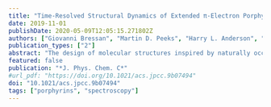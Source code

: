 ```yaml
---
title: "Time-Resolved Structural Dynamics of Extended π-Electron Porphyrin Nanoring"
date: 2019-11-01
publishDate: 2020-05-09T12:05:15.271802Z
authors: ["Giovanni Bressan", "Martin D. Peeks", "Harry L. Anderson", "Stephen R. Meech", "Ismael A. Heisler"]
publication_types: ["2"]
abstract: "The design of molecular structures inspired by naturally occuring light harvesting systems has been intensely pursued over the last couple of decades. Interesting new structures include the π-conjugated porphyrin nanorings, which show promising features such as ultrafast excited-state delocalization, leading to suppressed radiative rates, superradiance with increasing temperature, and energy transfer times comparable to their natural counterparts. An important question to be addressed in such systems is the role and time scale of structural motions and how they affect excited-state delocalization. Here it is shown that porphyrin nanorings which are not rigidified by a template are structurally heterogeneous in the ground state and evolve dynamically on a tens of picoseconds time scale. In the excited state a structural relaxation of the porphyrin nanorings is observed on a picosecond time scale. Furthermore, ultrafast excitation delocalization is observed by anisotropy measurements, being insensitive to structural motions of the nanorings."
featured: false
publication: "*J. Phys. Chem. C*"
#url_pdf: "https://doi.org/10.1021/acs.jpcc.9b07494"
doi: "10.1021/acs.jpcc.9b07494"
tags: ["porphyrins", "spectroscopy"]
---
```


